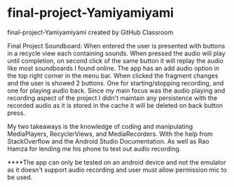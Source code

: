# final-project-Yamiyamiyami
final-project-Yamiyamiyami created by GitHub Classroom

Final Project Soundboard:
When entered the user is presented with buttons in a recycle view each containing sounds. When pressed the audio will play until completion,
on second click of the same button it will replay the audio like most soundboards I found online. The app has an add audio option in the top right
corner in the menu bar. When clicked the fragment changes and the user is showed 2 buttons. One for starting/stopping recording, and one for playing 
audio back. Since my main focus was the audio playing and recording aspect of the project I didn't maintain any persistence with the recorded audio 
as it is stored in the cache it will be deleted on back button press. 

My two takeaways is the knowledge of coding and manipulating MediaPlayers, RecyclerViews, and MediaRecorders. With the help from StackOverflow
and the Android Studio Documentation. As well as Rao Hamza for lending me his phone to test out audio recording.

****The app can only be tested on an android device and not the emulator as it doesn't support audio recording and user must allow permission
mic to be used. 
